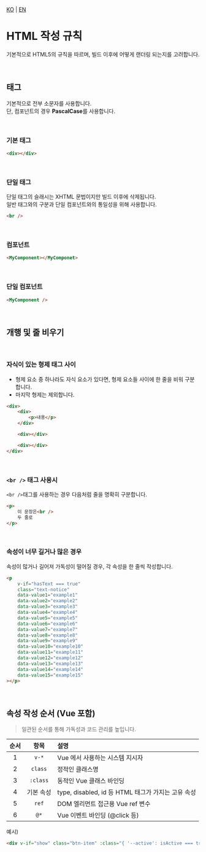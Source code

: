 [KO](./html_ko.md) | [EN](./html_en.md)

# HTML 작성 규칙

기본적으로 HTML5의 규칙을 따르며, 빌드 이후에 어떻게 랜더링 되는지를 고려합니다.

<br>

## 태그

기본적으로 전부 소문자를 사용합니다.\
단, 컴포넌트의 경우 **PascalCase**를 사용합니다.

<br>

### 기본 태그

```html
<div></div>
```

<br>

### 단일 태그

단일 태그의 슬래시는 XHTML 문법이지만 빌드 이후에 삭제됩니다.\
일반 태그와의 구분과 단일 컴포넌트와의 통일성을 위해 사용합니다.

```html
<br />
```

<br>

### 컴포넌트

```html
<MyComponent></MyComponet>
```

<br>

### 단일 컴포넌트

```html
<MyComponent />
```

<br>

## 개행 및 줄 비우기

<br>

### 자식이 있는 형제 태그 사이

-   형제 요소 중 하나라도 자식 요소가 있다면, 형제 요소들 사이에 한 줄을 비워 구분합니다.
-   마지막 형제는 제외합니다.

```html
<div>
    <div>
        <p>내용</p>
    </div>

    <div></div>

    <div></div>
</div>
```

<br>

### `<br />` 태그 사용시

`<br />`태그를 사용하는 경우 다음처럼 줄을 명확히 구분합니다.

```html
<p>
    이 문장은<br />
    두 줄로
</p>
```

<br>

### 속성이 너무 길거나 많은 경우

속성이 많거나 길어져 가독성이 떨어질 경우, 각 속성을 한 줄씩 작성합니다.

```html
<p
    v-if="hasText === true"
    class="text-notice"
    data-value1="example1"
    data-value2="example2"
    data-value3="example3"
    data-value4="example4"
    data-value5="example5"
    data-value6="example6"
    data-value7="example7"
    data-value8="example8"
    data-value9="example9"
    data-value10="example10"
    data-value11="example11"
    data-value12="example12"
    data-value13="example13"
    data-value14="example14"
    data-value15="example15"
></p>
```

<br>

## 속성 작성 순서 (Vue 포함)

> 일관된 순서를 통해 가독성과 코드 관리를 높입니다.

| 순서 |   항목    | 설명                                               |
| :--: | :-------: | :------------------------------------------------- |
|  1   |   `v-*`   | Vue 에서 사용하는 시스템 지시자                    |
|  2   |  `class`  | 정적인 클래스명                                    |
|  3   | `:class`  | 동적인 Vue 클래스 바인딩                           |
|  4   | 기본 속성 | type, disabled, id 등 HTML 태그가 가지는 고유 속성 |
|  5   |   `ref`   | DOM 엘리먼트 접근용 Vue ref 변수                   |
|  6   |   `@*`    | Vue 이벤트 바인딩 (@click 등)                      |

예시)

```html
<div v-if="show" class="btn-item" :class="{ '--active': isActive === true }" type="button" ref="$button" @click="onClickEvent">버튼</div>
```

